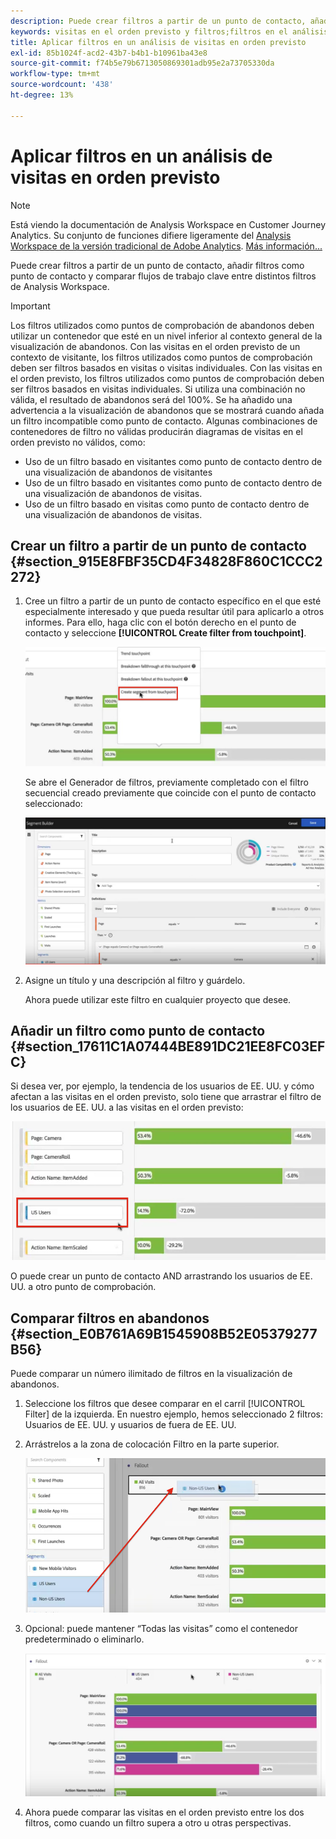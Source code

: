 ```yaml
---
description: Puede crear filtros a partir de un punto de contacto, añadir filtros como punto de contacto y comparar flujos de trabajo clave entre distintos filtros de Analysis Workspace.
keywords: visitas en el orden previsto y filtros;filtros en el análisis de visitas en el orden previsto;comparar filtros en el orden previsto
title: Aplicar filtros en un análisis de visitas en orden previsto
exl-id: 85b1024f-acd2-43b7-b4b1-b10961ba43e8
source-git-commit: f74b5e79b6713050869301adb95e2a73705330da
workflow-type: tm+mt
source-wordcount: '438'
ht-degree: 13%

---
```


# Aplicar filtros en un análisis de visitas en orden previsto

>[!NOTE]
>
>Está viendo la documentación de Analysis Workspace en Customer Journey Analytics. Su conjunto de funciones difiere ligeramente del [Analysis Workspace de la versión tradicional de Adobe Analytics](https://experienceleague.adobe.com/docs/analytics/analyze/analysis-workspace/home.html). [Más información...](/help/getting-started/cja-aa.md)

Puede crear filtros a partir de un punto de contacto, añadir filtros como punto de contacto y comparar flujos de trabajo clave entre distintos filtros de Analysis Workspace.

>[!IMPORTANT]
>
>Los filtros utilizados como puntos de comprobación de abandonos deben utilizar un contenedor que esté en un nivel inferior al contexto general de la visualización de abandonos. Con las visitas en el orden previsto de un contexto de visitante, los filtros utilizados como puntos de comprobación deben ser filtros basados en visitas o visitas individuales. Con las visitas en el orden previsto, los filtros utilizados como puntos de comprobación deben ser filtros basados en visitas individuales. Si utiliza una combinación no válida, el resultado de abandonos será del 100%. Se ha añadido una advertencia a la visualización de abandonos que se mostrará cuando añada un filtro incompatible como punto de contacto. Algunas combinaciones de contenedores de filtro no válidas producirán diagramas de visitas en el orden previsto no válidos, como:

* Uso de un filtro basado en visitantes como punto de contacto dentro de una visualización de abandonos de visitantes
* Uso de un filtro basado en visitantes como punto de contacto dentro de una visualización de abandonos de visitas.
* Uso de un filtro basado en visitas como punto de contacto dentro de una visualización de abandonos de visitas.

## Crear un filtro a partir de un punto de contacto {#section_915E8FBF35CD4F34828F860C1CCC2272}

1. Cree un filtro a partir de un punto de contacto específico en el que esté especialmente interesado y que pueda resultar útil para aplicarlo a otros informes. Para ello, haga clic con el botón derecho en el punto de contacto y seleccione **[!UICONTROL Create filter from touchpoint]**.

   ![](assets/segment-from-touchpoint.png)

   Se abre el Generador de filtros, previamente completado con el filtro secuencial creado previamente que coincide con el punto de contacto seleccionado:

   ![](assets/segment-builder.png)

1. Asigne un título y una descripción al filtro y guárdelo.

   Ahora puede utilizar este filtro en cualquier proyecto que desee.

## Añadir un filtro como punto de contacto {#section_17611C1A07444BE891DC21EE8FC03EFC}

Si desea ver, por ejemplo, la tendencia de los usuarios de EE. UU. y cómo afectan a las visitas en el orden previsto, solo tiene que arrastrar el filtro de los usuarios de EE. UU. a las visitas en el orden previsto:

![](assets/segment-touchpoint.png)

O puede crear un punto de contacto AND arrastrando los usuarios de EE. UU. a otro punto de comprobación.

## Comparar filtros en abandonos {#section_E0B761A69B1545908B52E05379277B56}

Puede comparar un número ilimitado de filtros en la visualización de abandonos.

1. Seleccione los filtros que desee comparar en el carril [!UICONTROL Filter] de la izquierda. En nuestro ejemplo, hemos seleccionado 2 filtros: Usuarios de EE. UU. y usuarios de fuera de EE. UU.
1. Arrástrelos a la zona de colocación Filtro en la parte superior.

   ![](assets/segment-drop.png)

1. Opcional: puede mantener “Todas las visitas” como el contenedor predeterminado o eliminarlo.

   ![](assets/seg-compare.png)

1. Ahora puede comparar las visitas en el orden previsto entre los dos filtros, como cuando un filtro supera a otro u otras perspectivas.
